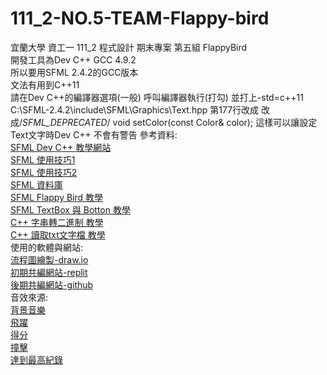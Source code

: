 # 111_2-NO.5-TEAM-Flappy-bird
宜蘭大學 資工一 111_2 程式設計 期末專案 第五組 FlappyBird  
開發工具為Dev C++ GCC 4.9.2  
所以要用SFML 2.4.2的GCC版本  
文法有用到C++11  
請在Dev C++的編譯器選項(一般) 呼叫編譯器執行(打勾) 並打上-std=c++11  
C:\SFML-2.4.2\include\SFML\Graphics\Text.hpp 第177行改成
改成/*SFML_DEPRECATED*/ void setColor(const Color& color);
這樣可以讓設定Text文字時Dev C++ 不會有警告
參考資料:  
[SFML Dev C++ 教學網站](https://programming727.pixnet.net/blog/post/24516428)  
[SFML 使用技巧1](https://www.twblogs.net/a/5e5021e8bd9eee101e86c2e8)  
[SFML 使用技巧2](https://blog.csdn.net/qq_33567644/article/details/100064135)  
[SFML 資料庫](https://www.sfml-dev.org/documentation/2.4.2/classsf_1_1Sprite.php)  
[SFML Flappy Bird 教學](https://terminalroot.com/how-to-make-flappy-bird-with-cpp/)  
[SFML TextBox 與 Botton 教學](https://youtu.be/T31MoLJws4U)  
[C++ 字串轉二進制 教學](https://www.delftstack.com/zh-tw/howto/cpp/convert-string-to-binary-in-cpp/)  
[C++ 讀取txt文字檔 教學](https://shengyu7697.github.io/cpp-read-text-file/)  
使用的軟體與網站:  
[流程圖繪製-draw.io](draw.io)  
[初期共編網站-replit](https://replit.com/)  
[後期共編網站-github](https://github.com/)  
音效來源:  
[背景音樂](https://www.youtube.com/watch?v=vLVRmC-q9Oc)  
[飛躍](https://www.youtube.com/watch?v=auD_fT0KCQg)  
[得分](https://www.youtube.com/watch?v=qfx6yf8pux4)  
[撞擊](https://www.youtube.com/watch?v=g-lcamn3VRE)  
[達到最高紀錄](https://www.youtube.com/watch?v=K0ZNtpTYKpI)  
